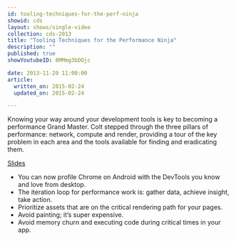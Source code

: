 ```yaml
---
id: tooling-techniques-for-the-perf-ninja
showid: cds
layout: shows/single-video
collection: cds-2013
title: "Tooling Techniques for the Performance Ninja"
description: ""
published: true
showYoutubeID: 8MMmg3bDOjc

date: 2013-11-20 11:00:00
article:
  written_on: 2015-02-24
  updated_on: 2015-02-24

---
```


Knowing your way around your development tools is key to becoming a performance Grand Master. Colt stepped through the three pillars of performance: network, compute and render, providing a tour of the key problem in each area and the tools available for finding and eradicating them.

[Slides](https://docs.google.com/a/google.com/presentation/d/1Aa9dn8S4su_8mrm8Pb3CDlWvrWiJU_3AB6HKp3zaJUs/edit)

+ You can now profile Chrome on Android with the DevTools you know and love from desktop.
+ The iteration loop for performance work is: gather data, achieve insight, take action.
+ Prioritize assets that are on the critical rendering path for your pages.
+ Avoid painting; it’s super expensive.
+ Avoid memory churn and executing code during critical times in your app.
